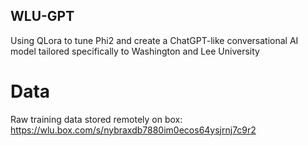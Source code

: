 ## WLU-GPT
Using QLora to tune Phi2 and create a ChatGPT-like conversational AI model tailored specifically to Washington and Lee University


# Data
Raw training data stored remotely on box: https://wlu.box.com/s/nybraxdb7880im0ecos64ysjrnj7c9r2